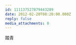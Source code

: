 ```yaml
---
id: 111137527879443289
date: 2012-02-20T08:20:00.000Z
reply: false
media_attachments: 0
---
```


踏青 ​​​​

